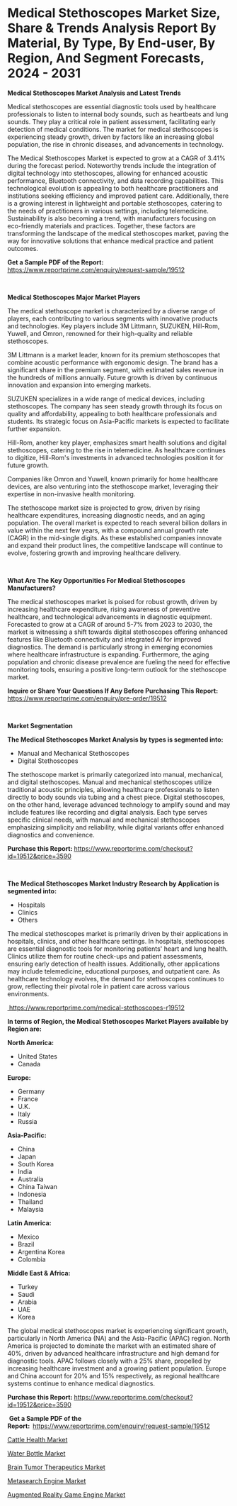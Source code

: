 <p><h1>Medical Stethoscopes Market Size, Share & Trends Analysis Report By Material, By Type, By End-user, By Region, And Segment Forecasts, 2024 - 2031</h1></p><p><strong>Medical Stethoscopes Market Analysis and Latest Trends</strong></p>
<p><p>Medical stethoscopes are essential diagnostic tools used by healthcare professionals to listen to internal body sounds, such as heartbeats and lung sounds. They play a critical role in patient assessment, facilitating early detection of medical conditions. The market for medical stethoscopes is experiencing steady growth, driven by factors like an increasing global population, the rise in chronic diseases, and advancements in technology.</p><p>The Medical Stethoscopes Market is expected to grow at a CAGR of 3.41% during the forecast period. Noteworthy trends include the integration of digital technology into stethoscopes, allowing for enhanced acoustic performance, Bluetooth connectivity, and data recording capabilities. This technological evolution is appealing to both healthcare practitioners and institutions seeking efficiency and improved patient care. Additionally, there is a growing interest in lightweight and portable stethoscopes, catering to the needs of practitioners in various settings, including telemedicine. Sustainability is also becoming a trend, with manufacturers focusing on eco-friendly materials and practices. Together, these factors are transforming the landscape of the medical stethoscopes market, paving the way for innovative solutions that enhance medical practice and patient outcomes.</p></p>
<p><strong>Get a Sample PDF of the Report:&nbsp;</strong> <a href="https://www.reportprime.com/enquiry/request-sample/19512?utm_campaign=1130&utm_medium=2&utm_source=Github&utm_content=ia&utm_term=23112024&utm_id=medical-stethoscopes">https://www.reportprime.com/enquiry/request-sample/19512</a></p>
<p>&nbsp;</p>
<p><strong>Medical Stethoscopes Major Market Players</strong></p>
<p><p>The medical stethoscope market is characterized by a diverse range of players, each contributing to various segments with innovative products and technologies. Key players include 3M Littmann, SUZUKEN, Hill-Rom, Yuwell, and Omron, renowned for their high-quality and reliable stethoscopes.</p><p>3M Littmann is a market leader, known for its premium stethoscopes that combine acoustic performance with ergonomic design. The brand has a significant share in the premium segment, with estimated sales revenue in the hundreds of millions annually. Future growth is driven by continuous innovation and expansion into emerging markets.</p><p>SUZUKEN specializes in a wide range of medical devices, including stethoscopes. The company has seen steady growth through its focus on quality and affordability, appealing to both healthcare professionals and students. Its strategic focus on Asia-Pacific markets is expected to facilitate further expansion.</p><p>Hill-Rom, another key player, emphasizes smart health solutions and digital stethoscopes, catering to the rise in telemedicine. As healthcare continues to digitize, Hill-Rom's investments in advanced technologies position it for future growth.</p><p>Companies like Omron and Yuwell, known primarily for home healthcare devices, are also venturing into the stethoscope market, leveraging their expertise in non-invasive health monitoring.</p><p>The stethoscope market size is projected to grow, driven by rising healthcare expenditures, increasing diagnostic needs, and an aging population. The overall market is expected to reach several billion dollars in value within the next few years, with a compound annual growth rate (CAGR) in the mid-single digits. As these established companies innovate and expand their product lines, the competitive landscape will continue to evolve, fostering growth and improving healthcare delivery.</p></p>
<p>&nbsp;</p>
<p><strong>What Are The Key Opportunities For Medical Stethoscopes Manufacturers?</strong></p>
<p><p>The medical stethoscopes market is poised for robust growth, driven by increasing healthcare expenditure, rising awareness of preventive healthcare, and technological advancements in diagnostic equipment. Forecasted to grow at a CAGR of around 5-7% from 2023 to 2030, the market is witnessing a shift towards digital stethoscopes offering enhanced features like Bluetooth connectivity and integrated AI for improved diagnostics. The demand is particularly strong in emerging economies where healthcare infrastructure is expanding. Furthermore, the aging population and chronic disease prevalence are fueling the need for effective monitoring tools, ensuring a positive long-term outlook for the stethoscope market.</p></p>
<p><strong>Inquire or Share Your Questions If Any Before Purchasing This Report:</strong> <a href="https://www.reportprime.com/enquiry/pre-order/19512?utm_campaign=1130&utm_medium=2&utm_source=Github&utm_content=ia&utm_term=23112024&utm_id=medical-stethoscopes">https://www.reportprime.com/enquiry/pre-order/19512</a></p>
<p>&nbsp;</p>
<p><strong>Market Segmentation</strong></p>
<p><strong>The Medical Stethoscopes Market Analysis by types is segmented into:</strong></p>
<p><ul><li>Manual and Mechanical Stethoscopes</li><li>Digital Stethoscopes</li></ul></p>
<p><p>The stethoscope market is primarily categorized into manual, mechanical, and digital stethoscopes. Manual and mechanical stethoscopes utilize traditional acoustic principles, allowing healthcare professionals to listen directly to body sounds via tubing and a chest piece. Digital stethoscopes, on the other hand, leverage advanced technology to amplify sound and may include features like recording and digital analysis. Each type serves specific clinical needs, with manual and mechanical stethoscopes emphasizing simplicity and reliability, while digital variants offer enhanced diagnostics and convenience.</p></p>
<p><strong>Purchase this Report:&nbsp;</strong><a href="https://www.reportprime.com/checkout?id=19512&price=3590&utm_campaign=1130&utm_medium=2&utm_source=Github&utm_content=ia&utm_term=23112024&utm_id=medical-stethoscopes">https://www.reportprime.com/checkout?id=19512&price=3590</a></p>
<p>&nbsp;</p>
<p><strong>The Medical Stethoscopes Market Industry Research by Application is segmented into:</strong></p>
<p><ul><li>Hospitals</li><li>Clinics</li><li>Others</li></ul></p>
<p><p>The medical stethoscopes market is primarily driven by their applications in hospitals, clinics, and other healthcare settings. In hospitals, stethoscopes are essential diagnostic tools for monitoring patients' heart and lung health. Clinics utilize them for routine check-ups and patient assessments, ensuring early detection of health issues. Additionally, other applications may include telemedicine, educational purposes, and outpatient care. As healthcare technology evolves, the demand for stethoscopes continues to grow, reflecting their pivotal role in patient care across various environments.</p></p>
<p><a href="https://www.reportprime.com/medical-stethoscopes-r19512?utm_campaign=1130&utm_medium=2&utm_source=Github&utm_content=ia&utm_term=23112024&utm_id=medical-stethoscopes">&nbsp;https://www.reportprime.com/medical-stethoscopes-r19512</a></p>
<p><strong>In terms of Region, the Medical Stethoscopes Market Players available by Region are:</strong></p>
<p>
    <p> <strong> North America: </strong>
        <ul>
            <li>United States</li>
            <li>Canada</li>
        </ul>
        </p> 
    <p> <strong> Europe: </strong>
        <ul>
            <li>Germany</li>
            <li>France</li>
            <li>U.K.</li>
            <li>Italy</li>
            <li>Russia</li>
        </ul>
        </p> 
    <p> <strong> Asia-Pacific: </strong>
        <ul>
            <li>China</li>
            <li>Japan</li>
            <li>South Korea</li>
            <li>India</li>
            <li>Australia</li>
            <li>China Taiwan</li>
            <li>Indonesia</li>
            <li>Thailand</li>
            <li>Malaysia</li>
        </ul>
        </p> 
    <p> <strong> Latin America: </strong>
        <ul>
            <li>Mexico</li>
            <li>Brazil</li>
            <li>Argentina Korea</li>
            <li>Colombia</li>
        </ul>
        </p> 
    <p> <strong> Middle East & Africa: </strong>
        <ul>
            <li>Turkey</li>
            <li>Saudi</li>
            <li>Arabia</li>
            <li>UAE</li>
            <li>Korea</li>
        </ul>
    </p>
    </p>
<p><p>The global medical stethoscopes market is experiencing significant growth, particularly in North America (NA) and the Asia-Pacific (APAC) region. North America is projected to dominate the market with an estimated share of 40%, driven by advanced healthcare infrastructure and high demand for diagnostic tools. APAC follows closely with a 25% share, propelled by increasing healthcare investment and a growing patient population. Europe and China account for 20% and 15% respectively, as regional healthcare systems continue to enhance medical diagnostics.</p></p>
<p><strong>Purchase this Report: </strong><a href="https://www.reportprime.com/checkout?id=19512&price=3590&utm_campaign=1130&utm_medium=2&utm_source=Github&utm_content=ia&utm_term=23112024&utm_id=medical-stethoscopes">https://www.reportprime.com/checkout?id=19512&price=3590</a></p>
<p>&nbsp;<strong>Get a Sample PDF of the Report:&nbsp;&nbsp;</strong><a href="https://www.reportprime.com/enquiry/request-sample/19512?utm_campaign=1130&utm_medium=2&utm_source=Github&utm_content=ia&utm_term=23112024&utm_id=medical-stethoscopes">https://www.reportprime.com/enquiry/request-sample/19512</a></p>
<p><strong></strong></p>
<p><p><a href="https://www.linkedin.com/pulse/cattle-health-market-spectrum-usage-patterns-sector-95une?utm_campaign=1130&utm_medium=2&utm_source=Github&utm_content=ia&utm_term=23112024&utm_id=medical-stethoscopes">Cattle Health Market</a></p><p><a href="https://www.linkedin.com/pulse/global-water-bottle-industry-analysis-share-growth-trends-ffttc?utm_campaign=1130&utm_medium=2&utm_source=Github&utm_content=ia&utm_term=23112024&utm_id=medical-stethoscopes">Water Bottle Market</a></p><p><a href="https://www.linkedin.com/pulse/revenue-growth-brain-tumor-therapeutics-market-94-cagr-ohw8e?utm_campaign=1130&utm_medium=2&utm_source=Github&utm_content=ia&utm_term=23112024&utm_id=medical-stethoscopes">Brain Tumor Therapeutics Market</a></p><p><a href="https://issuu.com/reportprime-2/docs/metasearch-engine-market-size-2030._c7a884a74cd130?utm_campaign=1130&utm_medium=2&utm_source=Github&utm_content=ia&utm_term=23112024&utm_id=medical-stethoscopes">Metasearch Engine Market</a></p><p><a href="https://issuu.com/reportprime-2/docs/augmented-reality-game-engine-marke_0db2fa94e94e4a?utm_campaign=1130&utm_medium=2&utm_source=Github&utm_content=ia&utm_term=23112024&utm_id=medical-stethoscopes">Augmented Reality Game Engine Market</a></p></p>